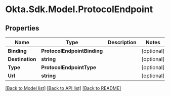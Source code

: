 # Okta.Sdk.Model.ProtocolEndpoint

## Properties

Name | Type | Description | Notes
------------ | ------------- | ------------- | -------------
**Binding** | **ProtocolEndpointBinding** |  | [optional] 
**Destination** | **string** |  | [optional] 
**Type** | **ProtocolEndpointType** |  | [optional] 
**Url** | **string** |  | [optional] 

[[Back to Model list]](../README.md#documentation-for-models) [[Back to API list]](../README.md#documentation-for-api-endpoints) [[Back to README]](../README.md)

